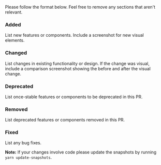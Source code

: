 Please follow the format below. Feel free to remove any sections that aren't relevant.

### Added
List new features or components. Include a screenshot for new visual elements.

### Changed
List changes in existing functionality or design. If the change was visual, include a comparison screenshot showing the before and after the visual change.

### Deprecated
List once-stable features or components to be deprecated in this PR.

### Removed
List deprecated features or components removed in this PR.

### Fixed
List any bug fixes.

**Note:** If your changes involve code please update the snapshots by running `yarn update-snapshots`.
